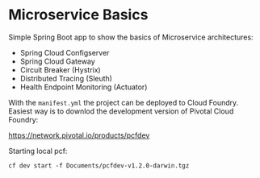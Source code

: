 # Microservice Basics

Simple Spring Boot app to show the basics of Microservice architectures:
 
 - Spring Cloud Configserver
 - Spring Cloud Gateway
 - Circuit Breaker (Hystrix)
 - Distributed Tracing (Sleuth)
 - Health Endpoint Monitoring (Actuator)

With the `manifest.yml` the project can be deployed to Cloud Foundry. Easiest way is to downlod the development version of Pivotal Cloud Foundry:

https://network.pivotal.io/products/pcfdev

Starting local pcf:

`cf dev start -f Documents/pcfdev-v1.2.0-darwin.tgz`